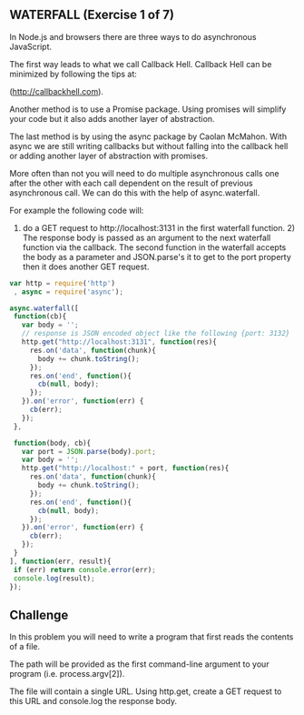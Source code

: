 
## WATERFALL (Exercise 1 of 7)

In Node.js and browsers there are three ways to do asynchronous
JavaScript.

The first way leads to what we call Callback Hell. Callback Hell can be
minimized by following the tips at:

(http://callbackhell.com).

Another method is to use a Promise package. Using promises will simplify
your code but it also adds another layer of abstraction.

The last method is by using the async package by Caolan McMahon.  With
async we are still writing callbacks but without falling into the callback
hell or adding another layer of abstraction with promises.

More often than not you will need to do multiple asynchronous calls one
after the other with each call dependent on the result of previous
asynchronous call. We can do this with the help of async.waterfall.

For example the following code will:

1) do a GET request to http://localhost:3131 in the first waterfall
function. 2) The response body is passed as an argument to the next
waterfall function via the callback. The second function in the waterfall
accepts the body as a parameter and JSON.parse's it to get to the port
property then it does another GET request.

```js
var http = require('http')
 , async = require('async');

async.waterfall([
 function(cb){
   var body = '';
   // response is JSON encoded object like the following {port: 3132}
   http.get("http://localhost:3131", function(res){
     res.on('data', function(chunk){
       body += chunk.toString();
     });
     res.on('end', function(){
       cb(null, body);
     });
   }).on('error', function(err) {
     cb(err);
   });
 },

 function(body, cb){
   var port = JSON.parse(body).port;
   var body = '';
   http.get("http://localhost:" + port, function(res){
     res.on('data', function(chunk){
       body += chunk.toString();
     });
     res.on('end', function(){
       cb(null, body);
     });
   }).on('error', function(err) {
     cb(err);
   });
 }
], function(err, result){
 if (err) return console.error(err);
 console.log(result);
});
```

## Challenge

In this problem you will need to write a program that first reads the
contents of a file.

The path will be provided as the first command-line argument to your
program (i.e. process.argv[2]).

The file will contain a single URL. Using http.get, create a GET request
to this URL and console.log the response body.
